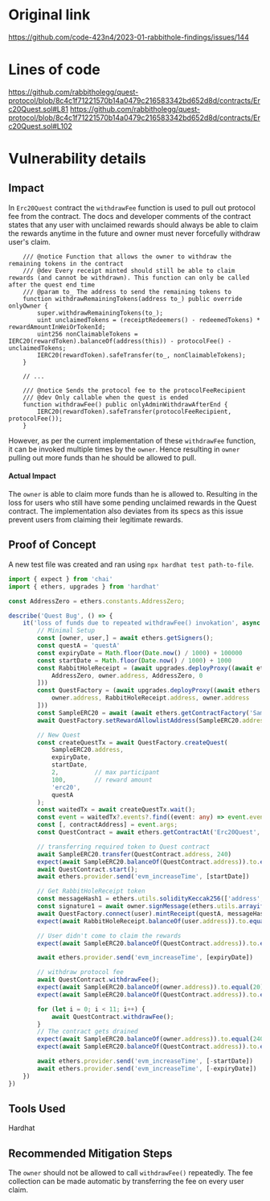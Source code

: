 # Original link
https://github.com/code-423n4/2023-01-rabbithole-findings/issues/144
# Lines of code

https://github.com/rabbitholegg/quest-protocol/blob/8c4c1f71221570b14a0479c216583342bd652d8d/contracts/Erc20Quest.sol#L81
https://github.com/rabbitholegg/quest-protocol/blob/8c4c1f71221570b14a0479c216583342bd652d8d/contracts/Erc20Quest.sol#L102


# Vulnerability details

## Impact
In `Erc20Quest` contract the `withdrawFee` function is used to pull out protocol fee from the contract. The docs and developer comments of the contract states that any user with unclaimed rewards should always be able to claim the rewards anytime in the future and owner must never forcefully withdraw user's claim.
```solidity
    /// @notice Function that allows the owner to withdraw the remaining tokens in the contract
    /// @dev Every receipt minted should still be able to claim rewards (and cannot be withdrawn). This function can only be called after the quest end time
    /// @param to_ The address to send the remaining tokens to
    function withdrawRemainingTokens(address to_) public override onlyOwner {
        super.withdrawRemainingTokens(to_);
        uint unclaimedTokens = (receiptRedeemers() - redeemedTokens) * rewardAmountInWeiOrTokenId;
        uint256 nonClaimableTokens = IERC20(rewardToken).balanceOf(address(this)) - protocolFee() - unclaimedTokens;
        IERC20(rewardToken).safeTransfer(to_, nonClaimableTokens);
    }

    // ...

    /// @notice Sends the protocol fee to the protocolFeeRecipient
    /// @dev Only callable when the quest is ended
    function withdrawFee() public onlyAdminWithdrawAfterEnd {
        IERC20(rewardToken).safeTransfer(protocolFeeRecipient, protocolFee());
    }
```

However, as per the current implementation of these `withdrawFee` function, it can be invoked multiple times by the `owner`. Hence resulting in `owner` pulling out more funds than he should be allowed to pull.

#### Actual Impact
The `owner` is able to claim more funds than he is allowed to. Resulting in the loss for users who still have some pending unclaimed rewards in the Quest contract. The implementation also deviates from its specs as this issue prevent users from claiming their legitimate rewards.

## Proof of Concept
A new test file was created and ran using `npx hardhat test path-to-file`.
```typescript
import { expect } from 'chai'
import { ethers, upgrades } from 'hardhat'

const AddressZero = ethers.constants.AddressZero;

describe('Quest Bug', () => {
    it('loss of funds due to repeated withdrawFee() invokation', async () => {
        // Minimal Setup
        const [owner, user,] = await ethers.getSigners();
        const questA = 'questA'
        const expiryDate = Math.floor(Date.now() / 1000) + 100000
        const startDate = Math.floor(Date.now() / 1000) + 1000
        const RabbitHoleReceipt = (await upgrades.deployProxy((await ethers.getContractFactory('RabbitHoleReceipt')), [
            AddressZero, owner.address, AddressZero, 0
        ]))
        const QuestFactory = (await upgrades.deployProxy((await ethers.getContractFactory('QuestFactory')), [
            owner.address, RabbitHoleReceipt.address, owner.address
        ]))
        const SampleERC20 = await (await ethers.getContractFactory('SampleERC20')).deploy("", "", 240, owner.address)
        await QuestFactory.setRewardAllowlistAddress(SampleERC20.address, true);

        // New Quest
        const createQuestTx = await QuestFactory.createQuest(
            SampleERC20.address,
            expiryDate,
            startDate,
            2,          // max participant
            100,        // reward amount
            'erc20',
            questA
        );
        const waitedTx = await createQuestTx.wait();
        const event = waitedTx?.events?.find((event: any) => event.event === 'QuestCreated');
        const [, contractAddress] = event.args;
        const QuestContract = await ethers.getContractAt('Erc20Quest', contractAddress);

        // transferring required token to Quest contract
        await SampleERC20.transfer(QuestContract.address, 240)
        expect(await SampleERC20.balanceOf(QuestContract.address)).to.eq(240);
        await QuestContract.start();
        await ethers.provider.send('evm_increaseTime', [startDate])

        // Get RabbitHoleReceipt token
        const messageHash1 = ethers.utils.solidityKeccak256(['address', 'string'], [user.address.toLowerCase(), questA])
        const signature1 = await owner.signMessage(ethers.utils.arrayify(messageHash1))
        await QuestFactory.connect(user).mintReceipt(questA, messageHash1, signature1)
        expect(await RabbitHoleReceipt.balanceOf(user.address)).to.equal(1)

        // User didn't come to claim the rewards
        expect(await SampleERC20.balanceOf(QuestContract.address)).to.equal(240)    // balance of Quest = 240 tokens

        await ethers.provider.send('evm_increaseTime', [expiryDate])

        // withdraw protocol fee
        await QuestContract.withdrawFee();                                          // 20 tokens were transferred to owner
        expect(await SampleERC20.balanceOf(owner.address)).to.equal(20)
        expect(await SampleERC20.balanceOf(QuestContract.address)).to.equal(220)

        for (let i = 0; i < 11; i++) {
            await QuestContract.withdrawFee();                                      // 20 tokens were transferred to owner on each invocation
        }
        // The contract gets drained
        expect(await SampleERC20.balanceOf(owner.address)).to.equal(240)
        expect(await SampleERC20.balanceOf(QuestContract.address)).to.equal(0)

        await ethers.provider.send('evm_increaseTime', [-startDate])
        await ethers.provider.send('evm_increaseTime', [-expiryDate])
    })
})
```

## Tools Used
Hardhat

## Recommended Mitigation Steps
The `owner` should not be allowed to call `withdrawFee()` repeatedly. The fee collection can be made automatic by transferring the fee on every user claim.
